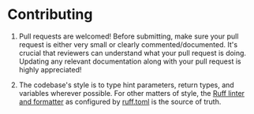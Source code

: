 # Contributing

1. Pull requests are welcomed! Before submitting, make sure your pull request is either very small or clearly commented/documented. It's crucial that reviewers can understand what your pull request is doing. Updating any relevant documentation along with your pull request is highly appreciated!

2. The codebase's style is to type hint parameters, return types, and variables wherever possible. For other matters of style, the [Ruff linter and formatter](https://github.com/astral-sh/ruff) as configured by [ruff.toml](/ruff.toml) is the source of truth.